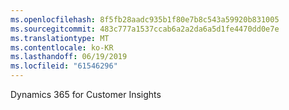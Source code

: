 ```yaml
---
ms.openlocfilehash: 8f5fb28aadc935b1f80e7b8c543a59920b831005
ms.sourcegitcommit: 483c777a1537ccab6a2a2da6a5d1fe4470dd0e7e
ms.translationtype: MT
ms.contentlocale: ko-KR
ms.lasthandoff: 06/19/2019
ms.locfileid: "61546296"
---
```

Dynamics 365 for Customer Insights
